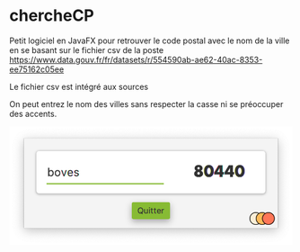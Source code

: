 # chercheCP

Petit logiciel en JavaFX pour retrouver le code postal avec le nom de la ville en se basant sur le fichier csv de la poste
https://www.data.gouv.fr/fr/datasets/r/554590ab-ae62-40ac-8353-ee75162c05ee

Le fichier csv est intégré aux sources

On peut entrez le nom des villes sans respecter la casse ni se préoccuper des accents.

![Screenshot](Capture.png)

